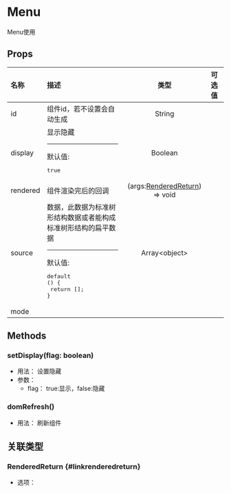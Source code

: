 # Menu


Menu使用

## Props


<div class="props">

| 名称     | 描述                                                                                                                      |                           类型                          | 可选值 |
| :------- | :------------------------------------------------------------------------------------------------------------------------ | :-----------------------------------------------------: | :----- |
| id       | 组件id，若不设置会自动生成                                                                                                |                          String                         |        |
| display  | 显示隐藏<hr>默认值:<br><pre>true</pre>                                                                                    |                         Boolean                         |        |
| rendered | 组件渲染完后的回调                                                                                                        | (args:[RenderedReturn](#linkrenderedreturn)) =&gt; void |        |
| source   | 数据，此数据为标准树形结构数据或者能构成标准树形结构的扁平数据<hr>默认值:<br><pre>default () {<br>  return [];<br>}</pre> |                   Array&lt;object&gt;                   |        |
| mode     |                                                                                                                           |                                                         |        |

</div>



## Methods

### setDisplay(flag: boolean)
- 用法： 设置隐藏
- 参数：
	 - flag： true:显示，false:隐藏

### domRefresh()
- 用法： 刷新组件

## 关联类型



### RenderedReturn {#linkrenderedreturn}

- 选项：